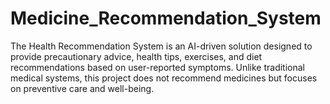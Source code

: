 # Medicine_Recommendation_System
The Health Recommendation System is an AI-driven solution designed to provide precautionary advice, health tips, exercises, and diet recommendations based on user-reported symptoms. Unlike traditional medical systems, this project does not recommend medicines but focuses on preventive care and well-being.
